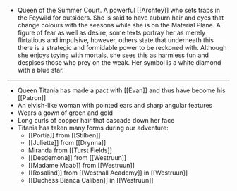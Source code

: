 - Queen of the Summer Court. A powerful [[Archfey]] who sets traps in the Feywild for outsiders. She is said to have auburn hair and eyes that change colours with the seasons while she is on the Material Plane. A figure of fear as well as desire, some texts portray her as merely flirtatious and impulsive, however, others state that underneath this there is a strategic and formidable power to be reckoned with. Although she enjoys toying with mortals, she sees this as harmless fun and despises those who prey on the weak. Her symbol is a white diamond with a blue star.
---
- Queen Titania has made a pact with [[Evan]] and thus have become his [[Patron]]
- An elvish-like woman with pointed ears and sharp angular features
- Wears a gown of green and gold
- Long curls of copper hair that cascade down her face
- Titania has taken many forms during our adventure:
	- [[Portia]] from [[Stilben]]
	- [[Juliette]] from [[Drynna]]
	- Miranda from [[Turst Fields]]
	- [[Desdemona]] from [[Westruun]]
	- [[Madame Maab]] from [[Westruun]]
	- [[Rosalind]] from [[Westhall Academy]] in [[Westruun]]
	- [[Duchess Bianca Caliban]] in [[Westruun]]
